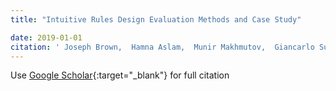 ```yaml
---
title: "Intuitive Rules Design Evaluation Methods and Case Study"

date: 2019-01-01
citation: ' Joseph Brown,  Hamna Aslam,  Munir Makhmutov,  Giancarlo Succi, &quot;Intuitive Rules Design Evaluation Methods and Case Study.&quot;, 2019.'
---
```

Use [Google Scholar](https://scholar.google.com/scholar?q=Intuitive+Rules+Design+Evaluation+Methods+and+Case+Study){:target="_blank"} for full citation